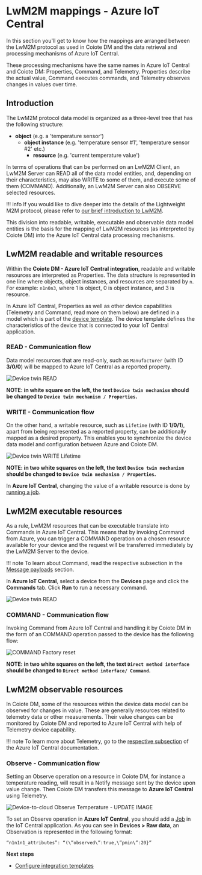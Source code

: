 # LwM2M mappings - Azure IoT Central

In this section you'll get to know how the mappings are arranged between the LwM2M protocol as used in Coiote DM and the data retrieval and processing mechanisms of Azure IoT Central.

These processing mechanisms have the same names in Azure IoT Central and Coiote DM: Properties, Command, and Telemetry. Properties describe the actual value, Command executes commands, and Telemetry observes changes in values over time.

## Introduction

The LwM2M protocol data model is organized as a three-level tree that has the following structure:

 - **object** (e.g. a 'temperature sensor')
    - **object instance** (e.g. 'temperature sensor #1', 'temperature sensor #2' etc.)
        - **resource** (e.g. 'current temperature value')

In terms of operations that can be performed on an LwM2M Client, an LwM2M Server can READ all of the data model entities, and, depending on their characteristics, may also WRITE to some of them, and execute some of them (COMMAND). Additionally, an LwM2M Server can also OBSERVE selected resources.

!!! info
    If you would like to dive deeper into the details of the Lightweight M2M protocol, please refer to [our brief introduction to LwM2M](https://avsystem.github.io/Anjay-doc/LwM2M.html).

This division into readable, writable, executable and observable data model entities is the basis for the mapping of LwM2M resources (as interpreted by Coiote DM) into the Azure IoT Central data processing mechanisms.

## LwM2M readable and writable resources

Within the **Coiote DM - Azure IoT Central integration**, readable and writable resources are interpreted as Properties. The data structure is represented in one line where objects, object instances, and resources are separated by `n`. For example: `n1n0n3`, where 1 is object, 0 is object instance, and 3 is resource.

In Azure IoT Central, Properties as well as other device capabilities (Telemetry and Command, read more on them below) are defined in a model which is part of the [device template](https://docs.microsoft.com/en-us/azure/iot-central/core/concepts-device-templates). The device template defines the characteristics of the device that is connected to your IoT Central application.

### READ - Communication flow

Data model resources that are read-only, such as `Manufacturer` (with ID **3/0/0**) will be mapped to Azure IoT Central as a reported property.

![Device twin READ](images/Device_twin_read.png "READ Manufacturer")

**NOTE: in white square on the left, the text `Device twin mechanism` should be changed to `Device twin mechanism / Properties`.**

### WRITE - Communication flow

On the other hand, a writable resource, such as `Lifetime` (with ID **1/0/1**), apart from being represented as a reported property, can be additionally mapped as a desired property. This enables you to synchronize the device data model and configuration between Azure and Coiote DM.

![Device twin WRITE Lifetime](images/Device_twin_write.png "WRITE Lifetime")

**NOTE: in two white squares on the left, the text `Device twin mechanism` should be changed to `Device twin mechanism / Properties`.**

In **Azure IoT Central**, changing the value of a writable resource is done by [running a job](https://docs.microsoft.com/en-us/azure/iot-central/core/howto-manage-devices-in-bulk).

## LwM2M executable resources

As a rule, LwM2M resources that can be executable translate into Commands in Azure IoT Central. This means that by invoking Command from Azure, you can trigger a COMMAND operation on a chosen resource available for your device and the request will be transferred immediately by the LwM2M Server to the device.

!!! note
    To learn about Command, read the respective subsection in the [Message payloads](https://docs.microsoft.com/en-us/azure/iot-central/core/concepts-telemetry-properties-commands#commands) section.

In **Azure IoT Central**, select a device from the **Devices** page and click the **Commands** tab. Click **Run** to run a necessary command.

![Device twin READ](images/commands.png "Commands tab")

### COMMAND - Communication flow

Invoking Command from Azure IoT Central and handling it by Coiote DM in the form of an COMMAND operation passed to the device has the following flow:

![COMMAND Factory reset](images/Direct_Method_execute.png "EXECUTE Factory reset")

**NOTE: in two white squares on the left, the text `Direct method interface` should be changed to `Direct method interface/ Command`.**

## LwM2M observable resources

In Coiote DM, some of the resources within the device data model can be observed for changes in value. These are generally resources related to telemetry data or other measurements. Their value changes can be monitored by Coiote DM and reported to Azure IoT Central with help of Telemetry device capability.

!!! note
    To learn more about Telemetry, go to the [respective subsection](https://docs.microsoft.com/en-us/azure/iot-central/core/concepts-telemetry-properties-commands#telemetry) of the Azure IoT Central documentation.

### Observe - Communication flow

Setting an Observe operation on a resource in Coiote DM, for instance a temperature reading, will result in a Notify message sent by the device upon value change. Then Coiote DM transfers this message to **Azure IoT Central** using Telemetry.

![Device-to-cloud Observe Temperature](images/Device-to-cloud_observe.png "Observe Temperature") - UPDATE IMAGE

To set an Observe operation in **Azure IoT Central**, you should add a [Job](Azure_IoT_Integration_Guide/Azure_IoT_Central_integration/Set_an_Observation.html#set-up-an-observation) in the IoT Central application. As you can see in **Devices > Raw data**, an Observation is represented in the following format:

```
“n1n1n1_attributes”: “(\”observed\”:true,\”pmin\”:20}”
```

**Next steps**
* [Configure integration templates](https://iotdevzone.avsystem.com/docs/Azure_IoT_Integration_Guide/Configure_integration_templates/Azure_integration_templates/)

